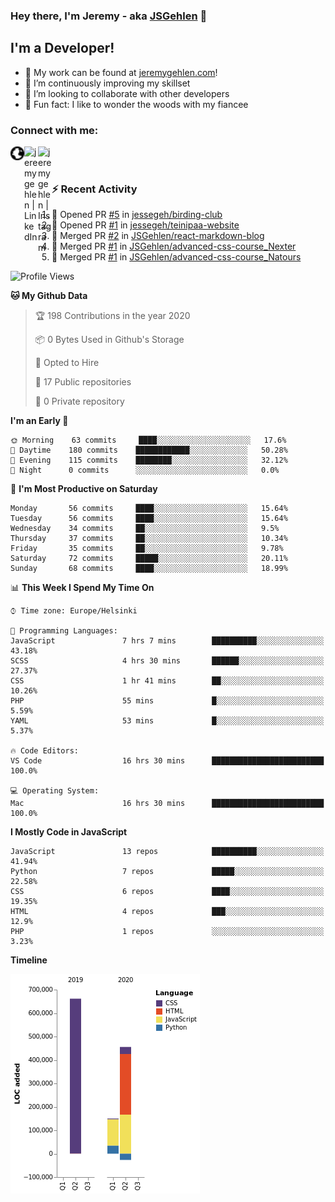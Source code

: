 ### Hey there, I'm Jeremy - aka [JSGehlen][website] 👋

## I'm a Developer! 
- 🔭  My work can be found at [jeremygehlen.com][website]!
- 🌱  I’m continuously improving my skillset
- 👯  I’m looking to collaborate with other developers
- 🌲  Fun fact: I like to wonder the woods with my fiancee

### Connect with me:

[<img align="left" alt="jeremygehlen.com" width="22px" src="https://raw.githubusercontent.com/iconic/open-iconic/master/svg/globe.svg" />][website]
[<img align="left" alt="jeremygehlen | LinkedIn" width="22px" src="https://simpleicons.org/icons/linkedin.svg" />][linkedin]
[<img align="left" alt="jeremygehlen | Instagram" width="22px" src="https://simpleicons.org/icons/instagram.svg" />][instagram]

<br />
<br />


### ⚡️ Recent Activity

<!--START_SECTION:activity-->
1. 💪 Opened PR [#5](https://github.com//jessegeh/birding-club/pull/5) in [jessegeh/birding-club](https://github.com//jessegeh/birding-club)
2. 💪 Opened PR [#1](https://github.com//jessegeh/teinipaa-website/pull/1) in [jessegeh/teinipaa-website](https://github.com//jessegeh/teinipaa-website)
3. 🎉 Merged PR [#2](https://github.com//JSGehlen/react-markdown-blog/pull/2) in [JSGehlen/react-markdown-blog](https://github.com//JSGehlen/react-markdown-blog)
4. 🎉 Merged PR [#1](https://github.com//JSGehlen/advanced-css-course_Nexter/pull/1) in [JSGehlen/advanced-css-course_Nexter](https://github.com//JSGehlen/advanced-css-course_Nexter)
5. 🎉 Merged PR [#1](https://github.com//JSGehlen/advanced-css-course_Natours/pull/1) in [JSGehlen/advanced-css-course_Natours](https://github.com//JSGehlen/advanced-css-course_Natours)
<!--END_SECTION:activity-->

<!--START_SECTION:waka-->
![Profile Views](http://img.shields.io/badge/Profile%20Views-31-blue)

**🐱 My Github Data** 

> 🏆 198 Contributions in the year 2020
 > 
> 📦 0 Bytes Used in Github's Storage 
 > 
> 💼 Opted to Hire
 > 
> 📜 17 Public repositories
 > 
> 🔑 0 Private repository 
 > 
**I'm an Early 🐤** 

```text
🌞 Morning    63 commits     ████░░░░░░░░░░░░░░░░░░░░░   17.6% 
🌆 Daytime    180 commits    ████████████░░░░░░░░░░░░░   50.28% 
🌃 Evening    115 commits    ████████░░░░░░░░░░░░░░░░░   32.12% 
🌙 Night      0 commits      ░░░░░░░░░░░░░░░░░░░░░░░░░   0.0%

```
📅 **I'm Most Productive on Saturday** 

```text
Monday       56 commits     ████░░░░░░░░░░░░░░░░░░░░░   15.64% 
Tuesday      56 commits     ████░░░░░░░░░░░░░░░░░░░░░   15.64% 
Wednesday    34 commits     ██░░░░░░░░░░░░░░░░░░░░░░░   9.5% 
Thursday     37 commits     ██░░░░░░░░░░░░░░░░░░░░░░░   10.34% 
Friday       35 commits     ██░░░░░░░░░░░░░░░░░░░░░░░   9.78% 
Saturday     72 commits     █████░░░░░░░░░░░░░░░░░░░░   20.11% 
Sunday       68 commits     ████░░░░░░░░░░░░░░░░░░░░░   18.99%

```


📊 **This Week I Spend My Time On** 

```text
⌚︎ Time zone: Europe/Helsinki

💬 Programming Languages: 
JavaScript               7 hrs 7 mins        ██████████░░░░░░░░░░░░░░░   43.18% 
SCSS                     4 hrs 30 mins       ██████░░░░░░░░░░░░░░░░░░░   27.37% 
CSS                      1 hr 41 mins        ██░░░░░░░░░░░░░░░░░░░░░░░   10.26% 
PHP                      55 mins             █░░░░░░░░░░░░░░░░░░░░░░░░   5.59% 
YAML                     53 mins             █░░░░░░░░░░░░░░░░░░░░░░░░   5.37%

🔥 Code Editors: 
VS Code                  16 hrs 30 mins      █████████████████████████   100.0%

💻 Operating System: 
Mac                      16 hrs 30 mins      █████████████████████████   100.0%

```

**I Mostly Code in JavaScript** 

```text
JavaScript               13 repos            ██████████░░░░░░░░░░░░░░░   41.94% 
Python                   7 repos             █████░░░░░░░░░░░░░░░░░░░░   22.58% 
CSS                      6 repos             ████░░░░░░░░░░░░░░░░░░░░░   19.35% 
HTML                     4 repos             ███░░░░░░░░░░░░░░░░░░░░░░   12.9% 
PHP                      1 repos             ░░░░░░░░░░░░░░░░░░░░░░░░░   3.23%

```


**Timeline**

![Chart not found](https://github.com/JSGehlen/JSGehlen/blob/master/charts/bar_graph.png) 


<!--END_SECTION:waka-->

[website]: https://jeremygehlen.com
[instagram]: https://www.instagram.com/jeremygehlen/
[linkedin]: https://www.linkedin.com/in/jeremy-gehlen/
